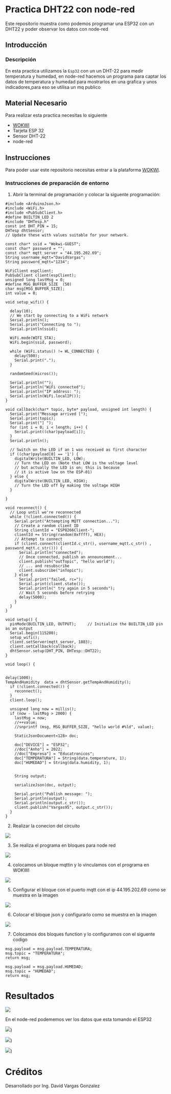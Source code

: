 # Practica DHT22 con node-red
Este repositorio muestra como podemos programar una ESP32 con un DHT22 y poder observar los datos con node-red

## Introducción

### Descripción

En esta practica utilizamos la ```Esp32``` con un un DHT-22 para medir temperatura y humedad, en node-red hacemos un programa para captar los datos de temperatura y humedad para mostrarlos en una grafica y unos indicadores,para eso se utilisa un mq publico

## Material Necesario

Para realizar esta practica necesitas lo siguiente

- [WOKWI](https://https://wokwi.com/)
- Tarjeta ESP 32
- Sensor DHT-22
- node-red



## Instrucciones


Para poder usar este repositorio necesitas entrar a la plataforma [WOKWI](https://https://wokwi.com/).


### Instrucciones de preparación de entorno 

1. Abrir la terminal de programación y colocar la siguente programación:

```
#include <ArduinoJson.h>
#include <WiFi.h>
#include <PubSubClient.h>
#define BUILTIN_LED 2
#include "DHTesp.h"
const int DHT_PIN = 15;
DHTesp dhtSensor;
// Update these with values suitable for your network.

const char* ssid = "Wokwi-GUEST";
const char* password = "";
const char* mqtt_server = "44.195.202.69";
String username_mqtt="DavidVargas";
String password_mqtt="1234";

WiFiClient espClient;
PubSubClient client(espClient);
unsigned long lastMsg = 0;
#define MSG_BUFFER_SIZE  (50)
char msg[MSG_BUFFER_SIZE];
int value = 0;

void setup_wifi() {

  delay(10);
  // We start by connecting to a WiFi network
  Serial.println();
  Serial.print("Connecting to ");
  Serial.println(ssid);

  WiFi.mode(WIFI_STA);
  WiFi.begin(ssid, password);

  while (WiFi.status() != WL_CONNECTED) {
    delay(500);
    Serial.print(".");
  }

  randomSeed(micros());

  Serial.println("");
  Serial.println("WiFi connected");
  Serial.println("IP address: ");
  Serial.println(WiFi.localIP());
}

void callback(char* topic, byte* payload, unsigned int length) {
  Serial.print("Message arrived [");
  Serial.print(topic);
  Serial.print("] ");
  for (int i = 0; i < length; i++) {
    Serial.print((char)payload[i]);
  }
  Serial.println();

  // Switch on the LED if an 1 was received as first character
  if ((char)payload[0] == '1') {
    digitalWrite(BUILTIN_LED, LOW);   
    // Turn the LED on (Note that LOW is the voltage level
    // but actually the LED is on; this is because
    // it is active low on the ESP-01)
  } else {
    digitalWrite(BUILTIN_LED, HIGH);  
    // Turn the LED off by making the voltage HIGH
  }

}

void reconnect() {
  // Loop until we're reconnected
  while (!client.connected()) {
    Serial.print("Attempting MQTT connection...");
    // Create a random client ID
    String clientId = "ESP8266Client-";
    clientId += String(random(0xffff), HEX);
    // Attempt to connect
    if (client.connect(clientId.c_str(), username_mqtt.c_str() , password_mqtt.c_str())) {
      Serial.println("connected");
      // Once connected, publish an announcement...
      client.publish("outTopic", "hello world");
      // ... and resubscribe
      client.subscribe("inTopic");
    } else {
      Serial.print("failed, rc=");
      Serial.print(client.state());
      Serial.println(" try again in 5 seconds");
      // Wait 5 seconds before retrying
      delay(5000);
    }
  }
}

void setup() {
  pinMode(BUILTIN_LED, OUTPUT);     // Initialize the BUILTIN_LED pin as an output
  Serial.begin(115200);
  setup_wifi();
  client.setServer(mqtt_server, 1883);
  client.setCallback(callback);
  dhtSensor.setup(DHT_PIN, DHTesp::DHT22);
}

void loop() {


delay(1000);
TempAndHumidity  data = dhtSensor.getTempAndHumidity();
  if (!client.connected()) {
    reconnect();
  }
  client.loop();

  unsigned long now = millis();
  if (now - lastMsg > 2000) {
    lastMsg = now;
    //++value;
    //snprintf (msg, MSG_BUFFER_SIZE, "hello world #%ld", value);

    StaticJsonDocument<128> doc;

    doc["DEVICE"] = "ESP32";
    //doc["Anho"] = 2022;
    //doc["Empresa"] = "Educatronicos";
    doc["TEMPERATURA"] = String(data.temperature, 1);
    doc["HUMEDAD"] = String(data.humidity, 1);
   

    String output;
    
    serializeJson(doc, output);

    Serial.print("Publish message: ");
    Serial.println(output);
    Serial.println(output.c_str());
    client.publish("Vargas95", output.c_str());
  }
}
```
2. Realizar la conecion del circuito

![](https://github.com/DavidVar95/Practica-con-DHT-22-Y-node-red/blob/main/Captura%20de%20pantalla%202023-06-16%2021.14.27.png?raw=true)

3. Se realiza el programa en bloques para node red

![](https://github.com/DavidVar95/Practica-con-DHT-22-Y-node-red/blob/main/Captura%20de%20pantalla%202023-06-16%2021.53.14.png?raw=true)

4. colocamos un bloque mqttin y lo vinculamos con el programa en WOKWI

![](https://github.com/DavidVar95/Practica-con-DHT-22-Y-node-red/blob/main/Captura%20de%20pantalla%202023-06-16%2022.01.30.png?raw=truee)

5. Configurar el bloque con el puerto mqtt con el ip 44.195.202.69 como se muestra en la imagen

![](https://github.com/DavidVar95/Practica-con-DHT-22-Y-node-red/blob/main/Captura%20de%20pantalla%202023-06-16%2022.05.45.png?raw=true)

6. Colocar el bloque json y configurarlo como se muestra en la imagen

![](https://github.com/DavidVar95/Practica-con-DHT-22-Y-node-red/blob/main/Captura%20de%20pantalla%202023-06-16%2022.07.58.png?raw=true)

7. Colocamos dos bloques function y lo configuramos con el siguente codigo

```
msg.payload = msg.payload.TEMPERATURA;
msg.topic = "TEMPERATURA";
return msg;

```
```
msg.payload = msg.payload.HUMEDAD;
msg.topic = "HUMEDAD";
return msg;

```

# Resultados


![](https://github.com/DavidVar95/Practica-con-DHT-22-Y-node-red/blob/main/Captura%20de%20pantalla%202023-06-16%2022.13.58.png?raw=true)


En el node-red podememos ver los datos que esta tomando el ESP32


![](https://github.com/DavidVar95/Practica-con-DHT-22-Y-node-red/blob/main/Captura%20de%20pantalla%202023-06-16%2022.19.09.png?raw=true))

![](https://github.com/DavidVar95/Practica-con-DHT-22-Y-node-red/blob/main/Captura%20de%20pantalla%202023-06-16%2022.19.19.png?raw=true))

![](https://github.com/DavidVar95/Practica-con-DHT-22-Y-node-red/blob/main/Captura%20de%20pantalla%202023-06-16%2022.19.29.png?raw=true))

# Créditos

Desarrollado por Ing. David Vargas Gonzalez


